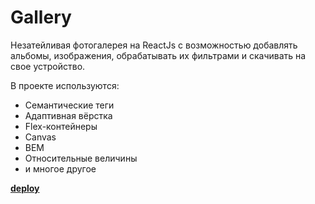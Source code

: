 # **Gallery**
Незатейливая фотогалерея на ReactJs с возможностью добавлять альбомы, изображения, обрабатывать их фильтрами и скачивать на свое устройство.

В проекте используются:

* Семантические теги
* Адаптивная вёрстка
* Flex-контейнеры
* Canvas 
* BEM 
* Относительные величины
* и многое другое

[**deploy**](https://loki87by.github.io/gallery)
